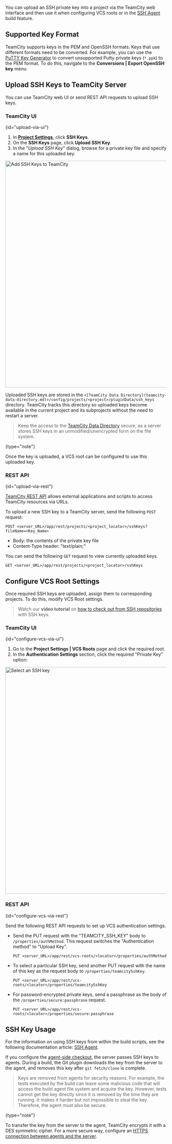 [//]: # (title: SSH Keys Management)
[//]: # (auxiliary-id: SSH Keys Management)

You can upload an SSH private key into a project via the TeamCity web interface and then use it when configuring VCS roots or in the [SSH Agent](ssh-agent.md) build feature.

## Supported Key Format

TeamCity supports keys in the PEM and OpenSSH formats. Keys that use different formats need to be converted. For example, you can use the [PuTTY Key Generator](https://www.puttygen.com/) to convert unsupported Putty private keys (`*.ppk`) to the PEM format. To do this, navigate to the **Conversions | Export OpenSSH key** menu.

## Upload SSH Keys to TeamCity Server

You can use TeamCity web UI or send REST API requests to upload SSH keys.

### TeamCity UI
{id="upload-via-ui"}

1. In __[Project Settings](creating-and-editing-projects.md#Managing+Project)__, click __SSH Keys__. 
2. On the __SSH Keys__ page, click __Upload SSH Key__.
3. In the "_Upload SSH Key_" dialog, browse for a private key file and specify a name for this uploaded key.

<img src="ssh-keys.png" width="706" alt="Add SSH Keys to TeamCity"/>

Uploaded SSH keys are stored in the `<[TeamCity Data Directory](teamcity-data-directory.md)>/config/projects/<project>/pluginData/ssh_keys` directory. TeamCity tracks this directory so uploaded keys become available in the current project and its subprojects without the need to restart a server.


> Keep the access to the [TeamCity Data Directory](teamcity-data-directory.md) secure, as a server stores SSH keys in an unmodified/unencrypted form on the file system.
>
{type="note"}

Once the key is uploaded, a VCS root can be configured to use this uploaded key.


### REST API
{id="upload-via-rest"}

[TeamCity REST API](teamcity-rest-api.md) allows external applications and scripts to access TeamCity resources via URLs.

To upload a new SSH key to a TeamCity server, send the following `POST` request:

```Plain Text
POST <server_URL>/app/rest/projects/<project_locator>/sshKeys?fileName=<Key_Name>
```

* Body: the contents of the private key file
* Content-Type header: "text/plain;"


You can send the following `GET` request to view currently uploaded keys.

```Plain Text
GET <server_URL>/app/rest/projects/<project_locator>/sshKeys
```


## Configure VCS Root Settings

Once required SSH keys are uploaded, assign them to corresponding projects. To do this, modify VCS Root settings.

> Watch our **video tutorial** on [how to check out from SSH repositories](https://www.youtube.com/watch?v=nUTb1BjMMoE) with SSH keys.


### TeamCity UI
{id="configure-vcs-via-ui"}

1. Go to the **Project Settings | VCS Roots** page and click the required root.
2. In the **Authentication Settings** section, click the required "Private Key" option:
   <include src="git.md" include-id="ssh-key-options"/>

<img src="dk-selectSshKeyOptions.png" width="706" alt="Select an SSH key"/>


### REST API
{id="configure-vcs-via-rest"}

Send the following REST API requests to set up VCS authentication settings.

* Send the PUT request with the "TEAMCITY_SSH_KEY" body to `/properties/authMethod`. This request switches the "Authentication method" to "Upload Key".
   
   ```Plain Text
   PUT <server_URL>/app/rest/vcs-roots/<locator>/properties/authMethod
   ```

* To select a particular SSH key, send another PUT request with the name of this key as the request body to `/properties/teamcitySshKey`.
   
   ```Plain Text
   PUT <server_URL>/app/rest/vcs-roots/<locator>/properties/teamcitySshKey
   ```

* For password-encrypted private keys, send a passphrase as the body of the `/properties/secure:passphrase` request.
   
   ```Plain Text
   PUT <server_URL>/app/rest/vcs-roots/<locator>/properties/secure:passphrase
   ```








## SSH Key Usage

For the information on using SSH keys from within the build scripts, see the following documentation article: [SSH Agent](ssh-agent.md).

If you configure the [agent-side checkout](vcs-checkout-mode.md#agent-checkout), the server passes SSH keys to agents. During a build, the Git plugin downloads the key from the server to the agent, and removes this key after `git fetch/clone` is complete.



> Keys are removed from agents for security reasons. For example, the tests executed by the build can leave some malicious code that will access the build agent file system and acquire the key. However, tests cannot get the key directly since it is removed by the time they are running. It makes it harder but not impossible to steal the key. Therefore, the agent must also be secure.
> 
{type="note"}

To transfer the key from the server to the agent, TeamCity encrypts it with a DES symmetric cipher. For a more secure way, configure an [HTTPS connection between agents and the server](using-https-to-access-teamcity-server.md).

